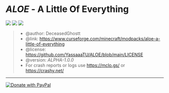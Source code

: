 <h1><i>ALOE</i> - A Little Of Everything</h1>

![](https://img.shields.io/badge/Forge-orange?style=for-the-badge&logoColor=rgb(28%2C%2028%2C%2028)&label=Modloader&labelColor=2d2d2d&color=rgb(224%2C%2078%2C%2020)) ![](https://cf.way2muchnoise.eu/versions/645353.svg?badge_style=for_the_badge) ![](https://cf.way2muchnoise.eu/short_645353.svg?badge_style=for_the_badge)

 > * @author:      DeceasedGhostt
 > * @link:        https://www.curseforge.com/minecraft/modpacks/aloe-a-little-of-everything
 > * @license:     https://github.com/YassaaaTU/ALOE/blob/main/LICENSE
 > * @version:     <i>ALPHA-1.0.0</i>
 > * For crash reports or logs use https://mclo.gs/ or https://crashy.net/

---

<a href="https://www.paypal.com/donate/?hosted_button_id=H4C9RMQ3P3KUA">

  <img src="https://pics.paypal.com/00/s/M2E1NTRhMTItZjdiYy00N2Y0LTg1MWMtNDIwNjIwYjQ1ODkx/file.PNG" alt="Donate with PayPal" title="PayPal - The safer, easier way to pay online!" />

</a>
